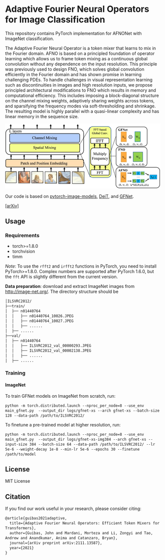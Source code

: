 # Adaptive Fourier Neural Operators for Image Classification

This repository contains PyTorch implementation for AFNONet with ImageNet classification.

The Adaptive Fourier Neural Operator is a token mixer that learns to mix in the Fourier domain. AFNO is based on a principled foundation of operator learning which allows us to frame token mixing as a continuous global convolution without any dependence on the input resolution. This principle was previously used to design FNO, which solves global convolution efficiently in the Fourier domain and has shown promise in learning challenging PDEs. To handle challenges in visual representation learning such as discontinuities in images and high resolution inputs, we propose principled architectural modifications to FNO which results in memory and computational efficiency. This includes imposing a block-diagonal structure on the channel mixing weights, adaptively sharing weights across tokens, and sparsifying the frequency modes via soft-thresholding and shrinkage. The resulting model is highly parallel with a quasi-linear complexity and has linear memory in the sequence size.

![intro](figs/mixer.jpeg)

Our code is based on [pytorch-image-models](https://github.com/rwightman/pytorch-image-models), [DeiT](https://github.com/facebookresearch/deit), and [GFNet](https://github.com/raoyongming/GFNet).

[[arXiv]](https://arxiv.org/pdf/2111.13587.pdf)

## Usage

### Requirements

- torch>=1.8.0
- torchvision
- timm

*Note*: To use the ```rfft2``` and ```irfft2``` functions in PyTorch, you need to install PyTorch>=1.8.0. Complex numbers are supported after PyTorch 1.6.0, but the ```fft``` API is slightly different from the current version. 

**Data preparation**: download and extract ImageNet images from http://image-net.org/. The directory structure should be

```
│ILSVRC2012/
├──train/
│  ├── n01440764
│  │   ├── n01440764_10026.JPEG
│  │   ├── n01440764_10027.JPEG
│  │   ├── ......
│  ├── ......
├──val/
│  ├── n01440764
│  │   ├── ILSVRC2012_val_00000293.JPEG
│  │   ├── ILSVRC2012_val_00002138.JPEG
│  │   ├── ......
│  ├── ......
```

### Training

#### ImageNet

To train GFNet models on ImageNet from scratch, run:

```
python -m torch.distributed.launch --nproc_per_node=8 --use_env main_gfnet.py  --output_dir logs/gfnet-xs --arch gfnet-xs --batch-size 128 --data-path /path/to/ILSVRC2012/
```

To finetune a pre-trained model at higher resolution, run:

```
python -m torch.distributed.launch --nproc_per_node=8 --use_env main_gfnet.py  --output_dir logs/gfnet-xs-img384 --arch gfnet-xs --input-size 384 --batch-size 64 --data-path /path/to/ILSVRC2012/ --lr 5e-6 --weight-decay 1e-8 --min-lr 5e-6 --epochs 30 --finetune /path/to/model
```

## License
MIT License

## Citation
If you find our work useful in your research, please consider citing:
```
@article{guibas2021adaptive,
  title={Adaptive Fourier Neural Operators: Efficient Token Mixers for Transformers},
  author={Guibas, John and Mardani, Morteza and Li, Zongyi and Tao, Andrew and Anandkumar, Anima and Catanzaro, Bryan},
  journal={arXiv preprint arXiv:2111.13587},
  year={2021}
}
```
